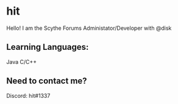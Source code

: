 # hit
Hello! I am the Scythe Forums Administator/Developer with @disk

Learning Languages:
--

Java
C/C++

Need to contact me?
--
Discord: hit#1337



